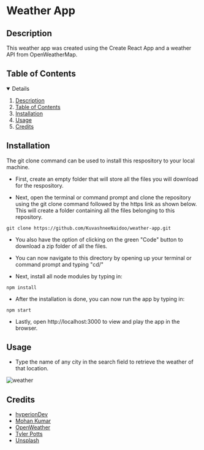 # Weather App

## Description

This weather app was created using the Create React App and a weather API from OpenWeatherMap.

## Table of Contents

<details open="open">
<ol>
<li><a href="#description">Description</a></li>
<li><a href="#table-of-contents">Table of Contents</a></li>
<li><a href="#installation">Installation</a></li>
<li><a href="#usage">Usage</a></li>
<li><a href="#credits">Credits</a></li>
</ol>
</details>

## Installation

The git clone command can be used to install this respository to your local machine.

- First, create an empty folder that will store all the files you will download for the respository.

- Next, open the terminal or command prompt and clone the repository using the git clone command followed by the https link as shown below.
  This will create a folder containing all the files belonging to this repository.

```
git clone https://github.com/KuvashneeNaidoo/weather-app.git
```

- You also have the option of clicking on the green "Code" button to download a zip folder of all the files.

- You can now navigate to this directory by opening up your terminal or command prompt and typing "cd/"

- Next, install all node modules by typing in:

```
npm install
```

- After the installation is done, you can now run the app by typing in:

```
npm start
```

- Lastly, open http://localhost:3000 to view and play the app in the browser.

## Usage

- Type the name of any city in the search field to retrieve the weather of that location.

![weather](https://user-images.githubusercontent.com/105747929/196001789-66bc2c89-5ac4-46a5-b686-8fd523c61f05.png)

## Credits

- [hyperionDev](https://www.hyperiondev.com)
- [Mohan Kumar](https://dev.to/imshines/a-simple-weather-app-using-react-and-openweathermap-api-10m2)
- [OpenWeather](https://openweathermap.org/current)
- [Tyler Potts](https://youtu.be/GuA0_Z1llYU)
- [Unsplash](https://unsplash.com)
